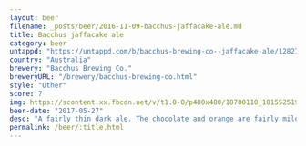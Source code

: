```yaml
---
layout: beer
filename: _posts/beer/2016-11-09-bacchus-jaffacake-ale.md
title: Bacchus jaffacake ale
category: beer
untappd: "https://untappd.com/b/bacchus-brewing-co--jaffacake-ale/1282714"
country: "Australia"
brewery: "Bacchus Brewing Co."
breweryURL: "/brewery/bacchus-brewing-co.html"
style: "Other"
score: 7
img: https://scontent.xx.fbcdn.net/v/t1.0-0/p480x480/18700110_10155251933903745_4900044277947664617_n.jpg?_nc_cat=101&_nc_oc=AQlUSbpvCLDzovz2K1p7ZdHcpYlSDJu0l6msXcRTKLfAzvxQtRDnCEK_VfD5wUb50Ks&_nc_ht=scontent.xx&oh=dd6cb681f3ffc424495a392562ee48db&oe=5DBA3E91
beer-date: "2017-05-27"
desc: "A fairly thin dark ale. The chocolate and orange are fairly mild. Interesting but I probably didn't need a pint"
permalink: /beer/:title.html
---
```

